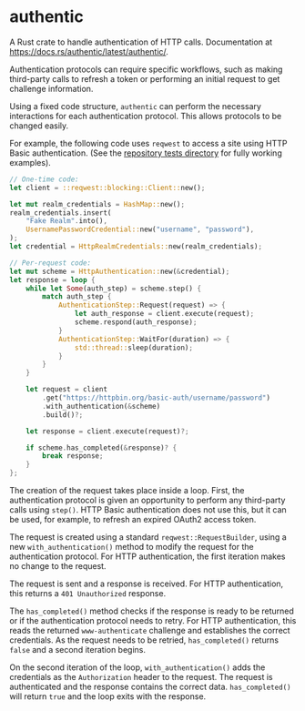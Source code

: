 # authentic

A Rust crate to handle authentication of HTTP calls.  Documentation at https://docs.rs/authentic/latest/authentic/.

Authentication protocols can require specific workflows, such as making third-party calls to refresh a token or performing an initial request to get challenge information.

Using a fixed code structure, `authentic` can perform the necessary interactions for each authentication protocol. This allows protocols to be changed easily.

For example, the following code uses `reqwest` to access a site using HTTP Basic authentication. (See the [repository tests directory](https://github.com/jinxapi/authentic/tree/main/tests) for fully working examples).

```rust
// One-time code:
let client = ::reqwest::blocking::Client::new();

let mut realm_credentials = HashMap::new();
realm_credentials.insert(
    "Fake Realm".into(),
    UsernamePasswordCredential::new("username", "password"),
);
let credential = HttpRealmCredentials::new(realm_credentials);

// Per-request code:
let mut scheme = HttpAuthentication::new(&credential);
let response = loop {
    while let Some(auth_step) = scheme.step() {
        match auth_step {
            AuthenticationStep::Request(request) => {
                let auth_response = client.execute(request);
                scheme.respond(auth_response);
            }
            AuthenticationStep::WaitFor(duration) => {
                std::thread::sleep(duration);
            }
        }
    }

    let request = client
        .get("https://httpbin.org/basic-auth/username/password")
        .with_authentication(&scheme)
        .build()?;

    let response = client.execute(request)?;

    if scheme.has_completed(&response)? {
        break response;
    }
};
```

The creation of the request takes place inside a loop. First, the authentication protocol is given an opportunity to perform any third-party calls using `step()`.
HTTP Basic authentication does not use this, but it can be used, for example, to refresh an expired OAuth2 access token.

The request is created using a standard `reqwest::RequestBuilder`, using a new `with_authentication()` method to modify the request for the authentication protocol.
For HTTP authentication, the first iteration makes no change to the request.

The request is sent and a response is received.  For HTTP authentication, this returns a `401 Unauthorized` response.

The `has_completed()` method checks if the response is ready to be returned or if the authentication protocol needs to retry.
For HTTP authentication, this reads the returned `www-authenticate` challenge and establishes the correct credentials.
As the request needs to be retried, `has_completed()` returns `false` and a second iteration begins.

On the second iteration of the loop, `with_authentication()` adds the credentials as the `Authorization` header to the request. The request is authenticated and the response contains the correct data. `has_completed()` will return `true` and the loop exits with the response.
